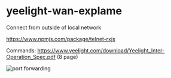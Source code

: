 # yeelight-wan-explame
Connect from outside of local network

https://www.npmjs.com/package/telnet-rxjs

Commands: https://www.yeelight.com/download/Yeelight_Inter-Operation_Spec.pdf (8 page)

![port forwarding](https://i.imgur.com/DEP8gmT.png)
